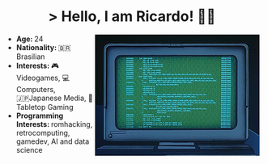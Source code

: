 <h1 align='center'>
  > Hello, I am Ricardo! 🐍🔥
</h1>

<div>
	<ul>
		<img src="https://raw.githubusercontent.com/rsgrava/rsgrava/main/assets/megaten%20programming.gif" align="right" height=240>
		<li> <b> Age: </b> 24 </li>
		<li> <b> Nationality: </b> 🇧🇷 Brasilian </li>
		<li> <b> Interests: </b> 🎮Videogames, 💻Computers, <br> 🇯🇵Japanese Media, 🎲 Tabletop Gaming
		</li>
		<li> <b> Programming Interests: </b> romhacking, retrocomputing, <br> gamedev, AI and data science </li>
	</ul>
	<br>
	<br>
</div>
